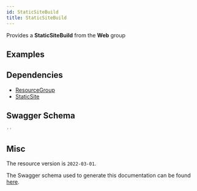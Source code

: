 ```yaml
---
id: StaticSiteBuild
title: StaticSiteBuild
---
```

Provides a **StaticSiteBuild** from the **Web** group
## Examples
## Dependencies
- [ResourceGroup](../Resources/ResourceGroup.md)
- [StaticSite](../Web/StaticSite.md)
## Swagger Schema
```js
''
```
## Misc
The resource version is `2022-03-01`.

The Swagger schema used to generate this documentation can be found [here](https://github.com/Azure/azure-rest-api-specs/tree/main/specification/web/resource-manager/Microsoft.Web/stable/2022-03-01/StaticSites.json).
